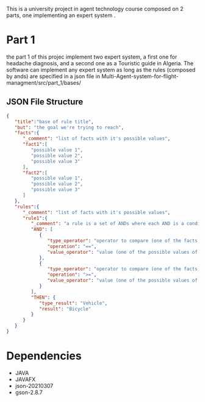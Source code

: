 This is a university project in agent technology course composed on 2 parts, one implementing an expert system .

# Part 1

the part 1 of this projec implement two expert system, a first one for headache diagnosis, and a second one as a Touristic guide in Algeria. The software can implement any expert system as long as the rules (composed by ands) are specified in a json file in Multi-Agent-system-for-flight-managment/src/part_1/bases/

## JSON File Structure

```json
{
   "title":"base of rule title",
   "but": "the goal we're trying to reach",
   "facts":{
      "_comment": "list of facts with it's possible values",
      "fact1":[
         "possible value 1",
         "possible value 2",
         "possible value 3"
      ],
      "fact2":[
         "possible value 1",
         "possible value 2",
         "possible value 3"
      ]
   },
   "rules":{
      "_comment": "list of facts with it's possible values",
      "rule1":{
         "_comment": "a rule is a set of ANDs where each AND is a condition with the following operators (==, >, >=, <, <=)",
         "AND": [
            {
               "type_operator": "operator to compare (one of the facts)",
               "operation": "==",
               "value_operator": "value (one of the possible values of the fact)" 
            },
            {
               "type_operator": "operator to compare (one of the facts)", 
               "operation": ">=",
               "value_operator": "value (one of the possible values of the fact)" 
            }
         ],
         "THEN": {
            "type_result": "Vehicle",
            "result": "Bicycle"
         }
      }
   }
}
```

# Dependencies
* JAVA
* JAVAFX
* json-20210307
* gson-2.8.7
